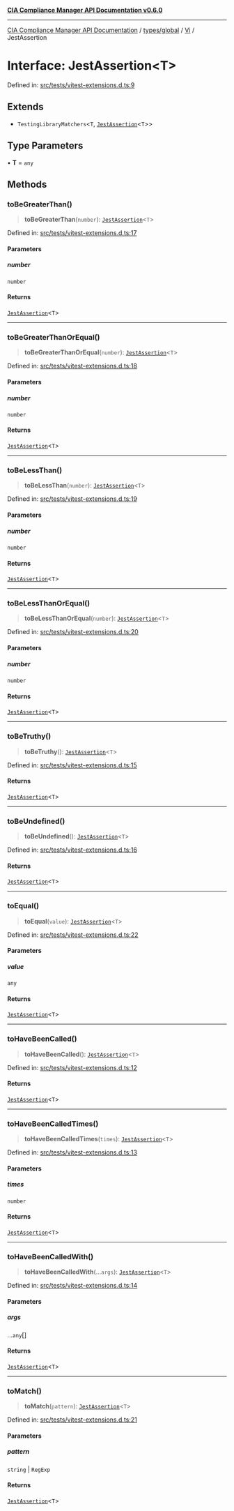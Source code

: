 [**CIA Compliance Manager API Documentation v0.6.0**](../../../../../README.md)

***

[CIA Compliance Manager API Documentation](../../../../../modules.md) / [types/global](../../../README.md) / [Vi](../README.md) / JestAssertion

# Interface: JestAssertion\<T\>

Defined in: [src/tests/vitest-extensions.d.ts:9](https://github.com/Hack23/cia-compliance-manager/blob/32fe683007dd7fe1aa6b244d2353e60fab4f51de/src/tests/vitest-extensions.d.ts#L9)

## Extends

- `TestingLibraryMatchers`\<`T`, [`JestAssertion`](JestAssertion.md)\<`T`\>\>

## Type Parameters

• **T** = `any`

## Methods

### toBeGreaterThan()

> **toBeGreaterThan**(`number`): [`JestAssertion`](JestAssertion.md)\<`T`\>

Defined in: [src/tests/vitest-extensions.d.ts:17](https://github.com/Hack23/cia-compliance-manager/blob/32fe683007dd7fe1aa6b244d2353e60fab4f51de/src/tests/vitest-extensions.d.ts#L17)

#### Parameters

##### number

`number`

#### Returns

[`JestAssertion`](JestAssertion.md)\<`T`\>

***

### toBeGreaterThanOrEqual()

> **toBeGreaterThanOrEqual**(`number`): [`JestAssertion`](JestAssertion.md)\<`T`\>

Defined in: [src/tests/vitest-extensions.d.ts:18](https://github.com/Hack23/cia-compliance-manager/blob/32fe683007dd7fe1aa6b244d2353e60fab4f51de/src/tests/vitest-extensions.d.ts#L18)

#### Parameters

##### number

`number`

#### Returns

[`JestAssertion`](JestAssertion.md)\<`T`\>

***

### toBeLessThan()

> **toBeLessThan**(`number`): [`JestAssertion`](JestAssertion.md)\<`T`\>

Defined in: [src/tests/vitest-extensions.d.ts:19](https://github.com/Hack23/cia-compliance-manager/blob/32fe683007dd7fe1aa6b244d2353e60fab4f51de/src/tests/vitest-extensions.d.ts#L19)

#### Parameters

##### number

`number`

#### Returns

[`JestAssertion`](JestAssertion.md)\<`T`\>

***

### toBeLessThanOrEqual()

> **toBeLessThanOrEqual**(`number`): [`JestAssertion`](JestAssertion.md)\<`T`\>

Defined in: [src/tests/vitest-extensions.d.ts:20](https://github.com/Hack23/cia-compliance-manager/blob/32fe683007dd7fe1aa6b244d2353e60fab4f51de/src/tests/vitest-extensions.d.ts#L20)

#### Parameters

##### number

`number`

#### Returns

[`JestAssertion`](JestAssertion.md)\<`T`\>

***

### toBeTruthy()

> **toBeTruthy**(): [`JestAssertion`](JestAssertion.md)\<`T`\>

Defined in: [src/tests/vitest-extensions.d.ts:15](https://github.com/Hack23/cia-compliance-manager/blob/32fe683007dd7fe1aa6b244d2353e60fab4f51de/src/tests/vitest-extensions.d.ts#L15)

#### Returns

[`JestAssertion`](JestAssertion.md)\<`T`\>

***

### toBeUndefined()

> **toBeUndefined**(): [`JestAssertion`](JestAssertion.md)\<`T`\>

Defined in: [src/tests/vitest-extensions.d.ts:16](https://github.com/Hack23/cia-compliance-manager/blob/32fe683007dd7fe1aa6b244d2353e60fab4f51de/src/tests/vitest-extensions.d.ts#L16)

#### Returns

[`JestAssertion`](JestAssertion.md)\<`T`\>

***

### toEqual()

> **toEqual**(`value`): [`JestAssertion`](JestAssertion.md)\<`T`\>

Defined in: [src/tests/vitest-extensions.d.ts:22](https://github.com/Hack23/cia-compliance-manager/blob/32fe683007dd7fe1aa6b244d2353e60fab4f51de/src/tests/vitest-extensions.d.ts#L22)

#### Parameters

##### value

`any`

#### Returns

[`JestAssertion`](JestAssertion.md)\<`T`\>

***

### toHaveBeenCalled()

> **toHaveBeenCalled**(): [`JestAssertion`](JestAssertion.md)\<`T`\>

Defined in: [src/tests/vitest-extensions.d.ts:12](https://github.com/Hack23/cia-compliance-manager/blob/32fe683007dd7fe1aa6b244d2353e60fab4f51de/src/tests/vitest-extensions.d.ts#L12)

#### Returns

[`JestAssertion`](JestAssertion.md)\<`T`\>

***

### toHaveBeenCalledTimes()

> **toHaveBeenCalledTimes**(`times`): [`JestAssertion`](JestAssertion.md)\<`T`\>

Defined in: [src/tests/vitest-extensions.d.ts:13](https://github.com/Hack23/cia-compliance-manager/blob/32fe683007dd7fe1aa6b244d2353e60fab4f51de/src/tests/vitest-extensions.d.ts#L13)

#### Parameters

##### times

`number`

#### Returns

[`JestAssertion`](JestAssertion.md)\<`T`\>

***

### toHaveBeenCalledWith()

> **toHaveBeenCalledWith**(...`args`): [`JestAssertion`](JestAssertion.md)\<`T`\>

Defined in: [src/tests/vitest-extensions.d.ts:14](https://github.com/Hack23/cia-compliance-manager/blob/32fe683007dd7fe1aa6b244d2353e60fab4f51de/src/tests/vitest-extensions.d.ts#L14)

#### Parameters

##### args

...`any`[]

#### Returns

[`JestAssertion`](JestAssertion.md)\<`T`\>

***

### toMatch()

> **toMatch**(`pattern`): [`JestAssertion`](JestAssertion.md)\<`T`\>

Defined in: [src/tests/vitest-extensions.d.ts:21](https://github.com/Hack23/cia-compliance-manager/blob/32fe683007dd7fe1aa6b244d2353e60fab4f51de/src/tests/vitest-extensions.d.ts#L21)

#### Parameters

##### pattern

`string` | `RegExp`

#### Returns

[`JestAssertion`](JestAssertion.md)\<`T`\>
